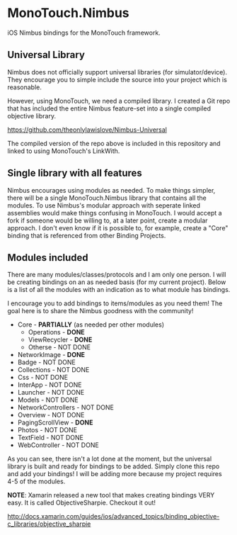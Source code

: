 MonoTouch.Nimbus
================

iOS Nimbus bindings for the MonoTouch framework.

## Universal Library

Nimbus does not officially support universal libraries (for simulator/device). 
They encourage you to simple include the source into your project which is reasonable.


However, using MonoTouch, we need a compiled library. I created a Git repo that has included the entire Nimbus feature-set into a single compiled objective library.

https://github.com/theonlylawislove/Nimbus-Universal

The compiled version of the repo above is included in this repository and linked to using MonoTouch's LinkWith.

## Single library with all features

Nimbus encourages using modules as needed. To make things simpler, there will be a single MonoTouch.Nimbus library that contains all the modules. To use Nimbus's modular approach with seperate linked assemblies would make things confusing in MonoTouch. I would accept a fork if someone would be willing to, at a later point, create a modular approach. I don't even know if it is possible to, for example, create a "Core" binding that is referenced from other Binding Projects.

## Modules included

There are many modules/classes/protocols and I am only one person. I will be creating bindings on an as needed basis (for my current project). Below is a list of all the modules with an indication as to what module has bindings. 

I encourage you to add bindings to items/modules as you need them! The goal here is to share the Nimbus goodness with the community!

* Core - __PARTIALLY__ (as needed per other modules)
  * Operations - __DONE__
  * ViewRecycler - __DONE__
  * Otherse - NOT DONE
* NetworkImage - __DONE__
* Badge - NOT DONE
* Collections - NOT DONE
* Css - NOT DONE
* InterApp - NOT DONE
* Launcher - NOT DONE
* Models - NOT DONE
* NetworkControllers - NOT DONE
* Overview - NOT DONE
* PagingScrollView - __DONE__
* Photos - NOT DONE
* TextField - NOT DONE
* WebController - NOT DONE

As you can see, there isn't a lot done at the moment, but the universal library is built and ready for bindings to be added. Simply clone this repo and add your bindings! I will be adding more because my project requires 4-5 of the modules.

__NOTE__: Xamarin released a new tool that makes creating bindings VERY easy. It is called ObjectiveSharpie. Checkout it out!

http://docs.xamarin.com/guides/ios/advanced_topics/binding_objective-c_libraries/objective_sharpie
